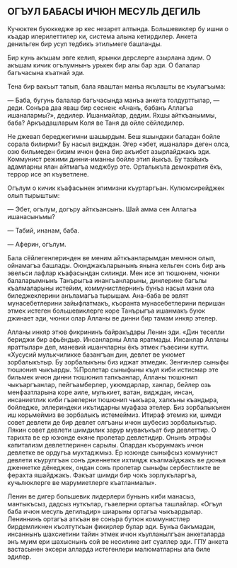 ## ОГЪУЛ БАБАСЫ ИЧЮН МЕСУЛЬ ДЕГИЛЬ

Кучюктен буюккедже эр кес незарет алтында.
Большевиклер бу ишни о къадар илерилеттилер ки, система алына кетирдилер.
Анкета денильген бир усул тедбикъ этильмеге башланды.

Бир кунь акъшам эвге келип, ярынки дерслерге азырлана эдим.
О акъшам кичик огълумнынъ урькек бир алы бар эди.
О балалар багъчасына къатнай эди.

Тена бир вакъыт тапып, бала яваштан манъа якълашты ве къулагъыма:

— Баба, бугунь балалар багъчасында манъа анкета толдурттылар, — деди.
Сонъра даа яваш бир сеснен: «Ананъ, бабанъ Аллагъа ишаналармы?», дедилер.
Ишанмайлар, дедим.
Яхшы айткъаныммы, баба?
Аркъадашларым Коля ве Таня да ойле сёйледилер.

Не джевап береджегимни шашырдым.
Беш яшындаки баладан бойле сорала билирми?
Бу насыл видждан.
Эгер «эбет, ишаналар» деген олса, озю бильмеден бизим ичюн фена бир акъибет азырлайджакъ эди.
Коммунист режими динни-иманны бойле этип йыкъа.
Бу тазйыкъ адамларны ялан айтмагъа меджбур эте.
Орталыкъта демократия ёкъ, террор исе эп къуветлене.

Огълум о кичик къафасынен эпимизни къуртаргъан.
Кулюмсирейджек олып тырыштым:

— Эбет, огълум, догъру айткъансынъ.
Шай амма сен Аллагъа ишанасынъмы?

— Табий, инанам, баба.

— Аферин, огълум.

Бала сёйлегенлеринден ве меним айткъанларымдан мемнюн олып, ойнамагъа башлады.
Оюнджакъларынынъ янына кельген сонъ бир ань эвельси лафлар къафасындан силинди.
Мен исе эп тюшюнем, чюнки балаларымнынъ Танърыгъа инангъанларыны, динлерине багълы къалмаларыны истейим, коммунистлернинъ бунъа насыл мани ола биледжеклерини анъламагъа тырышам.
Ана-баба ве эвлят мунасебетлерини зайыфлатмакъ, къоранта мунасебетлерини перишан этмек истеген большевиклерге коре Танърыгъа ишанмакъ буюк джинает эди, чюнки олар Алланы ве динни бир тамам инкяр этелер.

Алланы инкяр этюв фикрининъ байракъдары Ленин эди.
«Дин теселли бериджи бир афьёндыр.
Инсанларны Алла яратмады.
Инсанлар Алланы яраттылар» деп, маневий ишанчларны ёкъ этмек гъаесини кутти.
«Хусусий мулькчиликке базангъан дин, девлет ве укюмет зорбалыкътыр.
Бу зорбалыкъны биз иджат этмедик.
Зенгинлер сыныфы тюшюнип чыкъарды.
%Пролетар сыныфыны къул киби истисмар эте бильмек ичюн динни тюшюнип тапкъанлар, Алланы тюшюнип чыкъаргъанлар, пейгъамберлер, укюмдарлар, ханлар, бейлер озь менфаатларына коре аиле, мулькиет, ватан, видждан, инсан, инсаниетлик киби гъаелерни тюшюнип чыкъара, халкъны къандыра, бойледже, эллериндеки икътидарны муафаза этелер.
Биз зорбалыкънен иш корьмеймиз ве зорбалыкъ истемеймиз.
Итираф этемиз ки, шимди совет девлети де бир девлет олгъаны ичюн шубесиз зорбалыкътыр.
Лякин совет девлети шимдилик зарур мувакъкъат бир девлеттир.
О тарихта ве ер юзюнде екяне пролетар девлетидир.
Онынъ этрафы капитализм девлетлеринен сарылы.
Олардан къорунмакъ ичюн девлетке ве ордугъа мухтаджмыз.
Ер юзюнде сыныфсыз коммунист девлети къурулгъан сонъ дженнетке ихтиядж къалмайджакъ ве дюнья дженнетке дёнеджек, ондан сонъ пролетар сыныфы сербестликте ве ферахта яшайджакъ.
Факъат шимди бир чокъ зорлукъларгъа, кучьлюклерге ве марумиетлерге къатланмалы».

Ленин ве дигер большевик лидерлери бунынъ киби манасыз, мантыкъсыз, дадсыз нуткълар, гъаелерни ортагъа ташлайлар.
«Огъул баба ичюн месуль дегильдир» шиарыны ортагъа чыкъардылар.
Лениннинъ ортагъа аткъан ве сонъра бутюн коммунистлер бирдемликнен къолтуткъан фикирлер булар эди.
Бунъа бакъмадан, инсаннынъ шахсиетини тайин этмек ичюн къулланылгъан анкеталарда энъ муим ери шахыснынъ сой ве несилине аит суаллер эди.
ГПУ анкета вастасынен эксери алларда истегенлери малюматларны ала биле эдилер.